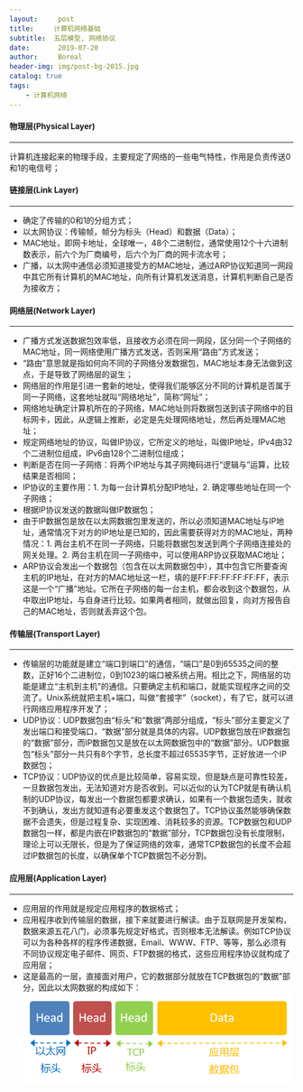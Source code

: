 ```yaml
---
layout:     post
title:     计算机网络基础
subtitle:  五层模型, 网络协议
date:       2019-07-20
author:     Boreal
header-img: img/post-bg-2015.jpg
catalog: true
tags:
    - 计算机网络
---
```

#### 物理层(Physical Layer)

---

计算机连接起来的物理手段，主要规定了网络的一些电气特性，作用是负责传送0和1的电信号；
  
#### 链接层(Link Layer)

---
   * 确定了传输的0和1的分组方式；
   * 以太网协议：传输帧，帧分为标头（Head）和数据（Data）；
   * MAC地址，即网卡地址，全球唯一，48个二进制位，通常使用12个十六进制数表示，前六个为厂商编号，后六个为厂商的网卡流水号；
   * 广播，以太网中通信必须知道接受方的MAC地址，通过ARP协议知道同一网段中其它所有计算机的MAC地址，向所有计算机发送消息，计算机判断自己是否为接收方；
#### 网络层(Network Layer)

------------

   * 广播方式发送数据包效率低，且接收方必须在同一网段，区分同一个子网络的MAC地址，同一网络使用广播方式发送，否则采用“路由”方式发送；
   * “路由”意思就是指如何向不同的子网络分发数据包，MAC地址本身无法做到这点，于是导致了网络层的诞生；
   * 网络层的作用是引进一套新的地址，使得我们能够区分不同的计算机是否属于同一子网络，这套地址就叫“网络地址”，简称“网址”；
   * 网络地址确定计算机所在的子网络，MAC地址则将数据包送到该子网络中的目标网卡，因此，从逻辑上推断，必定是先处理网络地址，然后再处理MAC地址；
   * 规定网络地址的协议，叫做IP协议，它所定义的地址，叫做IP地址，IPv4由32个二进制位组成，IPv6由128个二进制位组成；
   * 判断是否在同一子网络：将两个IP地址与其子网掩码进行“逻辑与”运算，比较结果是否相同；
   * IP协议的主要作用：1. 为每一台计算机分配IP地址，2. 确定哪些地址在同一个子网络；
   * 根据IP协议发送的数据叫做IP数据包；
   * 由于IP数据包是放在以太网数据包里发送的，所以必须知道MAC地址与IP地址，通常情况下对方的IP地址是已知的，因此需要获得对方的MAC地址，两种情况：1. 两台主机不在同一子网络，只能将数据包发送到两个子网络连接处的网关处理。2. 两台主机在同一子网络中，可以使用ARP协议获取MAC地址；
   * ARP协议会发出一个数据包（包含在以太网数据包中），其中包含它所要查询主机的IP地址，在对方的MAC地址这一栏，填的是FF:FF:FF:FF:FF:FF，表示这是一个“广播”地址。它所在子网络的每一台主机，都会收到这个数据包，从中取出IP地址，与自身进行比较。如果两者相同，就做出回复，向对方报告自己的MAC地址，否则就丢弃这个包。

#### 传输层(Transport Layer)

------------

  * 传输层的功能就是建立“端口到端口”的通信，“端口”是0到65535之间的整数，正好16个二进制位，0到1023的端口被系统占用。相比之下，网络层的功能是建立“主机到主机”的通信。只要确定主机和端口，就能实现程序之间的交流了。Unix系统就把主机+端口，叫做“套接字”（socket），有了它，就可以进行网络应用程序开发了；
  * UDP协议：UDP数据包由“标头”和“数据”两部分组成，“标头”部分主要定义了发出端口和接受端口，“数据”部分就是具体的内容。UDP数据包放在IP数据包的“数据”部分，而IP数据包又是放在以太网数据包中的“数据”部分。UDP数据包“标头”部分一共只有8个字节，总长度不超过65535字节，正好放进一个IP数据包；
  * TCP协议：UDP协议的优点是比较简单，容易实现，但是缺点是可靠性较差，一旦数据包发出，无法知道对方是否收到。可以近似的认为TCP就是有确认机制的UDP协议，每发出一个数据包都要求确认，如果有一个数据包遗失，就收不到确认，发出方就知道有必要重发这个数据包了。TCP协议虽然能够确保数据不会遗失，但是过程复杂、实现困难、消耗较多的资源。TCP数据包和UDP数据包一样，都是内嵌在IP数据包的“数据”部分，TCP数据包没有长度限制，理论上可以无限长，但是为了保证网络的效率，通常TCP数据包的长度不会超过IP数据包的长度，以确保单个TCP数据包不必分割。
  
#### 应用层(Application Layer)

------------
  
  * 应用层的作用就是规定应用程序的数据格式；
  * 应用程序收到传输层的数据，接下来就要进行解读。由于互联网是开发架构，数据来源五花八门，必须事先规定好格式，否则根本无法解读。例如TCP协议可以为各种各样的程序传递数据，Email、WWW、FTP、等等，那么必须有不同协议规定电子邮件、网页、FTP数据的格式，这些应用程序协议就构成了应用层；
  * 这是最高的一层，直接面对用户，它的数据部分就放在TCP数据包的“数据”部分，因此以太网数据的构成如下：
  ![以太网数据构成](https://raw.githubusercontent.com/Boreal/Boreal.github.io/master/img/%E4%BB%A5%E5%A4%AA%E7%BD%91%E6%95%B0%E6%8D%AE%E6%9E%84%E6%88%90.png)
  
